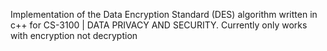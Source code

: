 Implementation of the Data Encryption Standard (DES) algorithm written in c++ for CS-3100 | DATA PRIVACY AND SECURITY.
Currently only works with encryption not decryption
